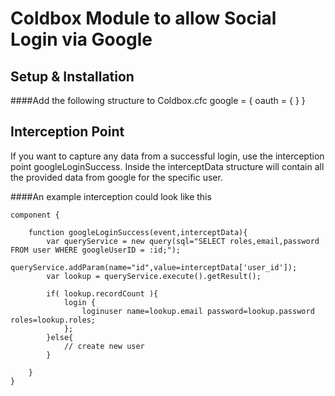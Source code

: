 Coldbox Module to allow Social Login via Google
================

Setup & Installation
---------------------

####Add the following structure to Coldbox.cfc
	google = {
		oauth = {
		}
	}

Interception Point
---------------------
If you want to capture any data from a successful login, use the interception point googleLoginSuccess. Inside the interceptData structure will contain all the provided data from google for the specific user.

####An example interception could look like this

	component {

		function googleLoginSuccess(event,interceptData){
			var queryService = new query(sql="SELECT roles,email,password FROM user WHERE googleUserID = :id;");
				queryService.addParam(name="id",value=interceptData['user_id']);
			var lookup = queryService.execute().getResult();

			if( lookup.recordCount ){
				login {
					loginuser name=lookup.email password=lookup.password roles=lookup.roles;
				};
			}else{
				// create new user
			}

		}
	}


